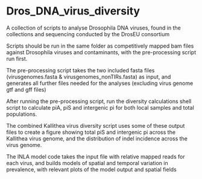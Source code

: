 # Dros_DNA_virus_diversity

A collection of scripts to analyse Drosophila DNA viruses, found in the collections and sequencing conducted by the DrosEU consortium

Scripts should be run in the same folder as competitively mapped bam files against Drosophila viruses and contaminants, with the pre-processing script run first. 

The pre-processing script takes the two included fasta files (virusgenomes.fasta & virusgenomes_nonTIRs.fasta) as input, and generates all further files needed for the analyses (excluding virus genome gtf and gff files)

After running the pre-processing script, run the diversity calculations shell script to calculate piA, piS and intergenic pi for both local samples and total populations.

The combined Kallithea virus diversity script uses some of these output files to create a figure showing total piS and intergenic pi across the Kallithea virus genome, and the distribution of indel incidence across the virus genome. 

The INLA model code takes the input file with relative mapped reads for each virus, and builds models of spatial and temporal variation in prevalence, with relevant plots of the model output and spatial fields
